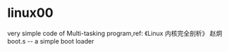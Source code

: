 linux00
=======

very simple code of Multi-tasking program,ref: 《Linux 内核完全剖析》 赵炯
boot.s -- a simple boot loader
